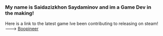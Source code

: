 ### My name is Saidazizkhon Saydaminov and im a Game Dev in the making!

Here is a link to the latest game Ive been contributing to releasing on steam! --->  [Boopineer](https://store.steampowered.com/app/1548410/Boopineer/)

